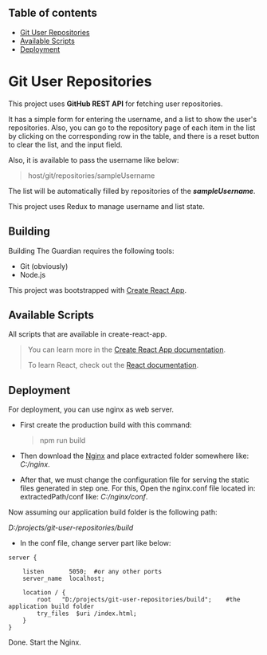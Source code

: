 ## Table of contents

- [Git User Repositories](#git-user-repositories)
- [Available Scripts](#available-scripts)
- [Deployment](#deployment)

# Git User Repositories

This project uses **GitHub REST API** for fetching user repositories.

It has a simple form for entering the username, and a list to show the 
user's repositories.
Also, you can go to the repository page of each item in the list by clicking on the 
corresponding row in the table,
and there is a reset button to clear the list, and the input field.

Also, it is available to pass the username like below:

> host/git/repositories/sampleUsername

The list will be automatically filled by repositories of the **_sampleUsername_**.

This project uses Redux to manage username and list state.

## Building

Building The Guardian requires the following tools:

- Git (obviously)
- Node.js

This project was bootstrapped with [Create React App](https://github.com/facebook/create-react-app).

## Available Scripts

All scripts that are available in create-react-app.

> You can learn more in the [Create React App documentation](https://facebook.github.io/create-react-app/docs/getting-started).
>
> To learn React, check out the [React documentation](https://reactjs.org/).

## Deployment

For deployment, you can use nginx as web server.

- First create the production build with this command:

  > npm run build

- Then download the [Nginx](https://nginx.org/en/download.html) and place extracted
  folder somewhere like: _C:/nginx_.

- After that, we must change the configuration file for serving the static files
  generated in step one.
  For this, Open the nginx.conf file located in: extractedPath/conf like: _C:/nginx/conf_.

Now assuming our application build folder is the following path:

_D:/projects/git-user-repositories/build_

- In the conf file, change server part like below:

```text
server {

    listen       5050;  #or any other ports
    server_name  localhost;

    location / {
        root   "D:/projects/git-user-repositories/build";    #the application build folder
        try_files  $uri /index.html;
    }
}
```

Done. Start the Nginx.

